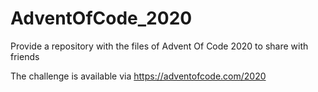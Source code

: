 # AdventOfCode_2020
Provide a repository with the files of Advent Of Code 2020 to share with friends

The challenge is available via https://adventofcode.com/2020
